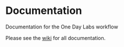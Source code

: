 # Documentation
Documentation for the One Day Labs workflow

Please see the [wiki](https://github.com/onedaylabs/documentation/wiki) for all documentation.
